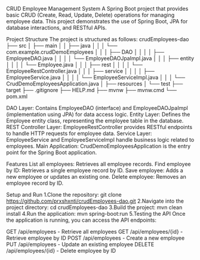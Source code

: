 CRUD Employee Management System
A Spring Boot project that provides basic CRUD (Create, Read, Update, Delete) operations for managing employee data. This project demonstrates the use of Spring Boot, JPA for database interactions, and RESTful APIs.

Project Structure
The project is structured as follows:
crudEmployees-dao
├── src
│   ├── main
│   │   ├── java
│   │   │   └── com.example.crudDemoEmployees
│   │   │       ├── DAO
│   │   │       │   ├── EmployeeDAO.java
│   │   │       │   └── EmployeeDAOJpaImpl.java
│   │   │       ├── entity
│   │   │       │   └── Employee.java
│   │   │       ├── rest
│   │   │       │   └── EmployeeRestController.java
│   │   │       ├── service
│   │   │       │   ├── EmployeeService.java
│   │   │       │   └── EmployeeServiceImpl.java
│   │   │       └── CrudDemoEmployeesApplication.java
│   ├── resources
│   └── test
├── target
├── .gitignore
├── HELP.md
├── mvnw
├── mvnw.cmd
└── pom.xml

DAO Layer: Contains EmployeeDAO (interface) and EmployeeDAOJpaImpl (implementation using JPA) for data access logic.
Entity Layer: Defines the Employee entity class, representing the employee table in the database.
REST Controller Layer: EmployeeRestController provides RESTful endpoints to handle HTTP requests for employee data.
Service Layer: EmployeeService and EmployeeServiceImpl handle business logic related to employees.
Main Application: CrudDemoEmployeesApplication is the entry point for the Spring Boot application.


Features
List all employees: Retrieves all employee records.
Find employee by ID: Retrieves a single employee record by ID.
Save employee: Adds a new employee or updates an existing one.
Delete employee: Removes an employee record by ID.

Setup and Run
1.Clone the repository:
git clone https://github.com/prxshxnti/crudEmployees-dao.git
2.Navigate into the project directory:
cd crudEmployees-dao
3.Build the project:
mvn clean install
4.Run the application:
mvn spring-boot:run
5.Testing the API
Once the application is running, you can access the API endpoints:

GET /api/employees - Retrieve all employees
GET /api/employees/{id} - Retrieve employee by ID
POST /api/employees - Create a new employee
PUT /api/employees - Update an existing employee
DELETE /api/employees/{id} - Delete employee by ID
